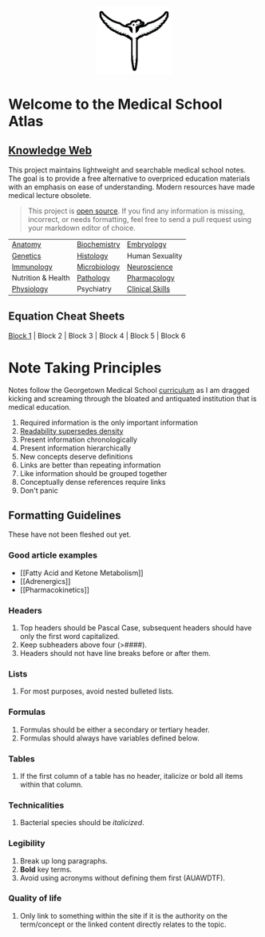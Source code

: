 <p align="center">
  <img src="https://raw.githubusercontent.com/bjamturley/MedSchoolAtlas/main/Media/images/logo.png" width="150" height="150" />
</p>

# Welcome to the Medical School Atlas
## [Knowledge Web](https://medschoolAtlas.xyz)

This project maintains lightweight and searchable medical school notes. The goal is to provide a free alternative to overpriced education materials with an emphasis on ease of understanding. Modern resources have made medical lecture obsolete.

> This project is [open source](https://github.com/bjamturley/MedSchoolAtlas). If you find any information is missing, incorrect, or needs formatting, feel free to send a pull request using your markdown editor of choice.

|                                                           |                                                               |                                                                     |
| --------------------------------------------------------- | ------------------------------------------------------------- | ------------------------------------------------------------------- |
| [Anatomy](https://medschoolAtlas.xyz/docs/anatomy/)       | [Biochemistry](https://medschoolAtlas.xyz/docs/biochemistry/) | [Embryology](https://medschoolAtlas.xyz/docs/embryology/)           |
| [Genetics](https://medschoolAtlas.xyz/docs/genetics/)     | [Histology](https://medschoolAtlas.xyz/docs/histology/)       | Human Sexuality                                                     |
| [Immunology](https://medschoolAtlas.xyz/docs/immunology/) | [Microbiology](https://medschoolAtlas.xyz/docs/microbiology/) | [Neuroscience](https://medschoolAtlas.xyz/docs/neuroscience/)       |
| Nutrition & Health                                        | [Pathology](https://medschoolAtlas.xyz/docs/pathology/)       | [Pharmacology](https://medschoolAtlas.xyz/docs/pharmacology/)       |
| [Physiology](https://medschoolAtlas.xyz/docs/physiology/) | Psychiatry                                                    | [Clinical Skills](https://medschoolAtlas.xyz/docs/clinical-skills/) |
## Equation Cheat Sheets
[Block 1](https://medschoolatlas.xyz/docs/block-1-equations-cheat-sheet/) | Block 2 | Block 3 | Block 4 | Block 5 | Block 6
# Note Taking Principles 
Notes follow the Georgetown Medical School [curriculum](https://som.georgetown.edu/curriculum/journeyscurriculum/) as I am dragged kicking and screaming through the bloated and antiquated institution that is medical education.

1. Required information is the only important information
3. [Readability supersedes density](https://www.youtube.com/watch?v=_K-L9uhsBLM&t=52s)
4. Present information chronologically
5. Present information hierarchically
6. New concepts deserve definitions
7. Links are better than repeating information
8. Like information should be grouped together
9. Conceptually dense references require links
10. Don't panic
## Formatting Guidelines
These have not been fleshed out yet.
### Good article examples
- [[Fatty Acid and Ketone Metabolism]]
- [[Adrenergics]]
- [[Pharmacokinetics]]
### Headers
1. Top headers should be Pascal Case, subsequent headers should have only the first word capitalized.
3. Keep subheaders above four (>####).
4. Headers should not have line breaks before or after them.
### Lists
1. For most purposes, avoid nested bulleted lists.
###  Formulas
1. Formulas should be either a secondary or tertiary header.
2. Formulas should always have variables defined below.
### Tables
1. If the first column of a table has no header, italicize or bold all items within that column.
### Technicalities
1. Bacterial species should be *italicized*.
### Legibility
1. Break up long paragraphs.
2. **Bold** key terms.
3. Avoid using acronyms without defining them first (AUAWDTF).
### Quality of life
1. Only link to something within the site if it is the authority on the term/concept or the linked content directly relates to the topic.